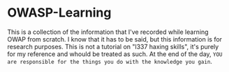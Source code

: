 # OWASP-Learning
This is a collection of the information that I've recorded while learning OWAP from scratch. I know that it has to be said, but this information is for research purposes. This is not a tutorial on "l337 haxing skills", it's purely for my reference and whould be treated as such. At the end of the day, `YOU are responsible for the things you do with the knowledge you gain`.
